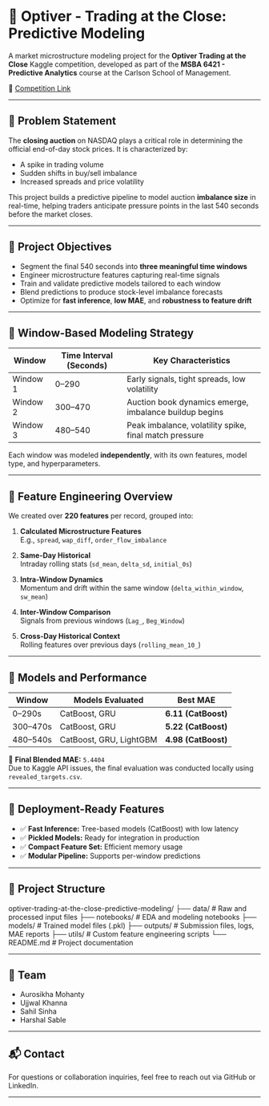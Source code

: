 # 🧠 Optiver - Trading at the Close: Predictive Modeling

A market microstructure modeling project for the **Optiver Trading at the Close** Kaggle competition, developed as part of the **MSBA 6421 - Predictive Analytics** course at the Carlson School of Management.

📌 [Competition Link](https://www.kaggle.com/competitions/optiver-trading-at-the-close/overview)

---

## 📌 Problem Statement

The **closing auction** on NASDAQ plays a critical role in determining the official end-of-day stock prices. It is characterized by:

- A spike in trading volume
- Sudden shifts in buy/sell imbalance
- Increased spreads and price volatility

This project builds a predictive pipeline to model auction **imbalance size** in real-time, helping traders anticipate pressure points in the last 540 seconds before the market closes.

---

## 🎯 Project Objectives

- Segment the final 540 seconds into **three meaningful time windows**
- Engineer microstructure features capturing real-time signals
- Train and validate predictive models tailored to each window
- Blend predictions to produce stock-level imbalance forecasts
- Optimize for **fast inference**, **low MAE**, and **robustness to feature drift**

---

## 🧪 Window-Based Modeling Strategy

| Window | Time Interval (Seconds) | Key Characteristics |
|--------|--------------------------|----------------------|
| Window 1 | 0–290      | Early signals, tight spreads, low volatility |
| Window 2 | 300–470    | Auction book dynamics emerge, imbalance buildup begins |
| Window 3 | 480–540    | Peak imbalance, volatility spike, final match pressure |

Each window was modeled **independently**, with its own features, model type, and hyperparameters.

---

## 🔧 Feature Engineering Overview

We created over **220 features** per record, grouped into:

1. **Calculated Microstructure Features**  
   E.g., `spread`, `wap_diff`, `order_flow_imbalance`

2. **Same-Day Historical**  
   Intraday rolling stats (`sd_mean`, `delta_sd`, `initial_0s`)

3. **Intra-Window Dynamics**  
   Momentum and drift within the same window (`delta_within_window`, `sw_mean`)

4. **Inter-Window Comparison**  
   Signals from previous windows (`Lag_`, `Beg_Window`)

5. **Cross-Day Historical Context**  
   Rolling features over previous days (`rolling_mean_10_`)

---

## 🤖 Models and Performance

| Window | Models Evaluated      | Best MAE     |
|--------|------------------------|--------------|
| 0–290s | CatBoost, GRU          | **6.11 (CatBoost)** |
| 300–470s | CatBoost, GRU         | **5.22 (CatBoost)** |
| 480–540s | CatBoost, GRU, LightGBM | **4.98 (CatBoost)** |

🏁 **Final Blended MAE:** `5.4404`  
Due to Kaggle API issues, the final evaluation was conducted locally using `revealed_targets.csv`.

---

## 🚀 Deployment-Ready Features

- ✅ **Fast Inference:** Tree-based models (CatBoost) with low latency
- ✅ **Pickled Models:** Ready for integration in production
- ✅ **Compact Feature Set:** Efficient memory usage
- ✅ **Modular Pipeline:** Supports per-window predictions

---

## 📁 Project Structure
optiver-trading-at-the-close-predictive-modeling/
├── data/ # Raw and processed input files
├── notebooks/ # EDA and modeling notebooks
├── models/ # Trained model files (.pkl)
├── outputs/ # Submission files, logs, MAE reports
├── utils/ # Custom feature engineering scripts
└── README.md # Project documentation

---

## 👥 Team

- Aurosikha Mohanty  
- Ujjwal Khanna  
- Sahil Sinha  
- Harshal Sable  

---

## 📬 Contact

For questions or collaboration inquiries, feel free to reach out via GitHub or LinkedIn.

---
